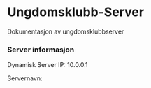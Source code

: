 # Ungdomsklubb-Server
Dokumentasjon av ungdomsklubbserver

<h3>Server informasjon</h3>
Dynamisk Server IP: 10.0.0.1

Servernavn: 
